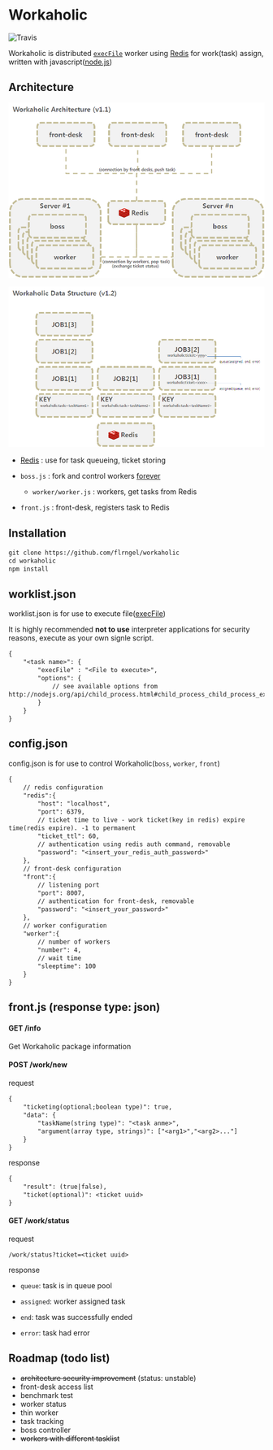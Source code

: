 # Workaholic

![Travis](https://travis-ci.org/flrngel/workaholic.svg?branch=master)

Workaholic is distributed [`execFile`](http://nodejs.org/api/child_process.html#child_process_child_process_execfile_file_args_options_callback) worker using [Redis](http://redis.io) for work(task) assign, written with javascript([node.js](http://nodejs.org))

## Architecture

![workaholic architecture v1.1](https://raw.githubusercontent.com/flrngel/workaholic/screenshots/workaholic_architecture_v1.1.png)

![workaholic data structure v1.2](https://raw.githubusercontent.com/flrngel/workaholic/screenshots/workaholic_data_structure_v1.2.png)

- [Redis](http://redis.io) : use for task queueing, ticket storing

- `boss.js` : fork and control workers [forever](https://github.com/nodejitsu/forever)

	- `worker/worker.js` : workers, get tasks from Redis

- `front.js` : front-desk, registers task to Redis

## Installation

	git clone https://github.com/flrngel/workaholic
	cd workaholic
	npm install

## worklist.json

worklist.json is for use to execute file([execFile](http://nodejs.org/api/child_process.html#child_process_child_process_execfile_file_args_options_callback))

It is highly recommended **not to use** interpreter applications for security reasons, execute as your own signle script.

	{
		"<task name>": {
			"execFile" : "<File to execute>",
			"options": {
				// see available options from http://nodejs.org/api/child_process.html#child_process_child_process_execfile_file_args_options_callback
			}
		}
	}

## config.json

config.json is for use to control Workaholic(`boss`, `worker`, `front`)

	{
		// redis configuration
		"redis":{
			"host": "localhost",
			"port": 6379,
			// ticket time to live - work ticket(key in redis) expire time(redis expire). -1 to permanent
			"ticket_ttl": 60,
			// authentication using redis auth command, removable
			"password": "<insert_your_redis_auth_password>"
		},
		// front-desk configuration
		"front":{
			// listening port
			"port": 8007,
			// authentication for front-desk, removable
			"password": "<insert_your_password>"
		},
		// worker configuration
		"worker":{
			// number of workers
			"number": 4,
			// wait time
			"sleeptime": 100
		}
	}

## front.js (response type: json)

#### GET /info

Get Workaholic package information

#### POST /work/new

request

	{
		"ticketing(optional;boolean type)": true,
		"data": {
			"taskName(string type)": "<task anme>",
			"argument(array type, strings)": ["<arg1>","<arg2>..."]
		}
	}

response

	{
		"result": (true|false),
		"ticket(optional)": <ticket uuid>
	}

#### GET /work/status

request

	/work/status?ticket=<ticket uuid>

response

- `queue`: task is in queue pool

- `assigned`: worker assigned task

- `end`: task was successfully ended

- `error`: task had error


## Roadmap (todo list)

- ~~architecture security improvement~~ (status: unstable)
- front-desk access list
- benchmark test
- worker status
- thin worker
- task tracking
- boss controller
- ~~workers with different tasklist~~
